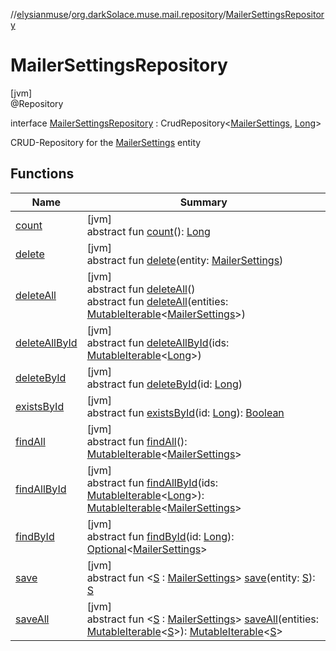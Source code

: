 //[elysianmuse](../../../index.md)/[org.darkSolace.muse.mail.repository](../index.md)/[MailerSettingsRepository](index.md)

# MailerSettingsRepository

[jvm]\
@Repository

interface [MailerSettingsRepository](index.md) : CrudRepository&lt;[MailerSettings](../../org.darkSolace.muse.mail.model/-mailer-settings/index.md), [Long](https://kotlinlang.org/api/latest/jvm/stdlib/kotlin/-long/index.html)&gt; 

CRUD-Repository for the [MailerSettings](../../org.darkSolace.muse.mail.model/-mailer-settings/index.md) entity

## Functions

| Name | Summary |
|---|---|
| [count](../../org.darkSolace.muse.user.repository/-user-settings-repository/index.md#-1347258675%2FFunctions%2F-1216412040) | [jvm]<br>abstract fun [count](../../org.darkSolace.muse.user.repository/-user-settings-repository/index.md#-1347258675%2FFunctions%2F-1216412040)(): [Long](https://kotlinlang.org/api/latest/jvm/stdlib/kotlin/-long/index.html) |
| [delete](index.md#-590665275%2FFunctions%2F-1216412040) | [jvm]<br>abstract fun [delete](index.md#-590665275%2FFunctions%2F-1216412040)(entity: [MailerSettings](../../org.darkSolace.muse.mail.model/-mailer-settings/index.md)) |
| [deleteAll](../../org.darkSolace.muse.user.repository/-user-settings-repository/index.md#87931462%2FFunctions%2F-1216412040) | [jvm]<br>abstract fun [deleteAll](../../org.darkSolace.muse.user.repository/-user-settings-repository/index.md#87931462%2FFunctions%2F-1216412040)()<br>abstract fun [deleteAll](index.md#-1977123424%2FFunctions%2F-1216412040)(entities: [MutableIterable](https://kotlinlang.org/api/latest/jvm/stdlib/kotlin.collections/-mutable-iterable/index.html)&lt;[MailerSettings](../../org.darkSolace.muse.mail.model/-mailer-settings/index.md)&gt;) |
| [deleteAllById](../../org.darkSolace.muse.user.repository/-user-settings-repository/index.md#897308593%2FFunctions%2F-1216412040) | [jvm]<br>abstract fun [deleteAllById](../../org.darkSolace.muse.user.repository/-user-settings-repository/index.md#897308593%2FFunctions%2F-1216412040)(ids: [MutableIterable](https://kotlinlang.org/api/latest/jvm/stdlib/kotlin.collections/-mutable-iterable/index.html)&lt;[Long](https://kotlinlang.org/api/latest/jvm/stdlib/kotlin/-long/index.html)&gt;) |
| [deleteById](../../org.darkSolace.muse.user.repository/-user-settings-repository/index.md#-1865927624%2FFunctions%2F-1216412040) | [jvm]<br>abstract fun [deleteById](../../org.darkSolace.muse.user.repository/-user-settings-repository/index.md#-1865927624%2FFunctions%2F-1216412040)(id: [Long](https://kotlinlang.org/api/latest/jvm/stdlib/kotlin/-long/index.html)) |
| [existsById](../../org.darkSolace.muse.user.repository/-user-settings-repository/index.md#-1245749783%2FFunctions%2F-1216412040) | [jvm]<br>abstract fun [existsById](../../org.darkSolace.muse.user.repository/-user-settings-repository/index.md#-1245749783%2FFunctions%2F-1216412040)(id: [Long](https://kotlinlang.org/api/latest/jvm/stdlib/kotlin/-long/index.html)): [Boolean](https://kotlinlang.org/api/latest/jvm/stdlib/kotlin/-boolean/index.html) |
| [findAll](../../org.darkSolace.muse.user.repository/-user-settings-repository/index.md#432803092%2FFunctions%2F-1216412040) | [jvm]<br>abstract fun [findAll](../../org.darkSolace.muse.user.repository/-user-settings-repository/index.md#432803092%2FFunctions%2F-1216412040)(): [MutableIterable](https://kotlinlang.org/api/latest/jvm/stdlib/kotlin.collections/-mutable-iterable/index.html)&lt;[MailerSettings](../../org.darkSolace.muse.mail.model/-mailer-settings/index.md)&gt; |
| [findAllById](../../org.darkSolace.muse.user.repository/-user-settings-repository/index.md#-2014544349%2FFunctions%2F-1216412040) | [jvm]<br>abstract fun [findAllById](../../org.darkSolace.muse.user.repository/-user-settings-repository/index.md#-2014544349%2FFunctions%2F-1216412040)(ids: [MutableIterable](https://kotlinlang.org/api/latest/jvm/stdlib/kotlin.collections/-mutable-iterable/index.html)&lt;[Long](https://kotlinlang.org/api/latest/jvm/stdlib/kotlin/-long/index.html)&gt;): [MutableIterable](https://kotlinlang.org/api/latest/jvm/stdlib/kotlin.collections/-mutable-iterable/index.html)&lt;[MailerSettings](../../org.darkSolace.muse.mail.model/-mailer-settings/index.md)&gt; |
| [findById](../../org.darkSolace.muse.user.repository/-user-settings-repository/index.md#635093510%2FFunctions%2F-1216412040) | [jvm]<br>abstract fun [findById](../../org.darkSolace.muse.user.repository/-user-settings-repository/index.md#635093510%2FFunctions%2F-1216412040)(id: [Long](https://kotlinlang.org/api/latest/jvm/stdlib/kotlin/-long/index.html)): [Optional](https://docs.oracle.com/javase/8/docs/api/java/util/Optional.html)&lt;[MailerSettings](../../org.darkSolace.muse.mail.model/-mailer-settings/index.md)&gt; |
| [save](index.md#1481220307%2FFunctions%2F-1216412040) | [jvm]<br>abstract fun &lt;[S](index.md#1481220307%2FFunctions%2F-1216412040) : [MailerSettings](../../org.darkSolace.muse.mail.model/-mailer-settings/index.md)&gt; [save](index.md#1481220307%2FFunctions%2F-1216412040)(entity: [S](index.md#1481220307%2FFunctions%2F-1216412040)): [S](index.md#1481220307%2FFunctions%2F-1216412040) |
| [saveAll](index.md#-2009975342%2FFunctions%2F-1216412040) | [jvm]<br>abstract fun &lt;[S](index.md#-2009975342%2FFunctions%2F-1216412040) : [MailerSettings](../../org.darkSolace.muse.mail.model/-mailer-settings/index.md)&gt; [saveAll](index.md#-2009975342%2FFunctions%2F-1216412040)(entities: [MutableIterable](https://kotlinlang.org/api/latest/jvm/stdlib/kotlin.collections/-mutable-iterable/index.html)&lt;[S](index.md#-2009975342%2FFunctions%2F-1216412040)&gt;): [MutableIterable](https://kotlinlang.org/api/latest/jvm/stdlib/kotlin.collections/-mutable-iterable/index.html)&lt;[S](index.md#-2009975342%2FFunctions%2F-1216412040)&gt; |
